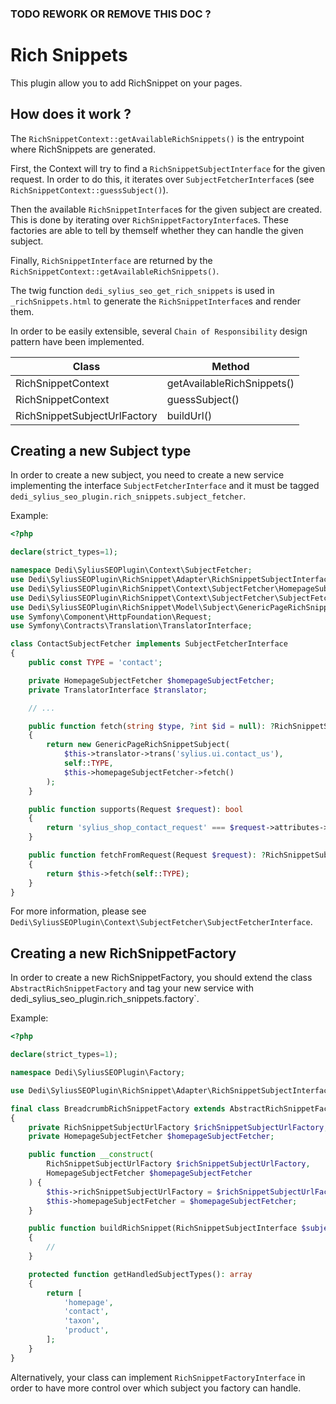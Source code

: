 ### TODO REWORK OR REMOVE THIS DOC ?

# Rich Snippets

This plugin allow you to add RichSnippet on your pages.

## How does it work ?

The `RichSnippetContext::getAvailableRichSnippets()` is the entrypoint where RichSnippets are generated.

First, the Context will try to find a `RichSnippetSubjectInterface` for the given request. In order to do this, it iterates over `SubjectFetcherInterface`s (see `RichSnippetContext::guessSubject()`).

Then the available `RichSnippetInterface`s for the given subject are created. This is done by iterating over `RichSnippetFactoryInterface`s. These factories are able to tell by themself whether they can handle the given subject.

Finally, `RichSnippetInterface` are returned by the `RichSnippetContext::getAvailableRichSnippets()`.

The twig function `dedi_sylius_seo_get_rich_snippets` is used in `_richSnippets.html` to generate the `RichSnippetInterface`s and render them.

In order to be easily extensible, several `Chain of Responsibility` design pattern have been implemented.

| Class | Method |
| ----- | ------ |
| RichSnippetContext | getAvailableRichSnippets() |
| RichSnippetContext | guessSubject() |
| RichSnippetSubjectUrlFactory | buildUrl() |

## Creating a new Subject type

In order to create a new subject, you need to create a new service implementing the interface `SubjectFetcherInterface` and it must be tagged `dedi_sylius_seo_plugin.rich_snippets.subject_fetcher`.

Example:

```php
<?php

declare(strict_types=1);

namespace Dedi\SyliusSEOPlugin\Context\SubjectFetcher;
use Dedi\SyliusSEOPlugin\RichSnippet\Adapter\RichSnippetSubjectInterface;
use Dedi\SyliusSEOPlugin\RichSnippet\Context\SubjectFetcher\HomepageSubjectFetcher;
use Dedi\SyliusSEOPlugin\RichSnippet\Context\SubjectFetcher\SubjectFetcherInterface;
use Dedi\SyliusSEOPlugin\RichSnippet\Model\Subject\GenericPageRichSnippetSubject;
use Symfony\Component\HttpFoundation\Request;
use Symfony\Contracts\Translation\TranslatorInterface;

class ContactSubjectFetcher implements SubjectFetcherInterface
{
    public const TYPE = 'contact';

    private HomepageSubjectFetcher $homepageSubjectFetcher;
    private TranslatorInterface $translator;

    // ...

    public function fetch(string $type, ?int $id = null): ?RichSnippetSubjectInterface
    {
        return new GenericPageRichSnippetSubject(
            $this->translator->trans('sylius.ui.contact_us'),
            self::TYPE,
            $this->homepageSubjectFetcher->fetch()
        );
    }

    public function supports(Request $request): bool
    {
        return 'sylius_shop_contact_request' === $request->attributes->get('_route');
    }

    public function fetchFromRequest(Request $request): ?RichSnippetSubjectInterface
    {
        return $this->fetch(self::TYPE);
    }
}
``` 

For more information, please see `Dedi\SyliusSEOPlugin\Context\SubjectFetcher\SubjectFetcherInterface`.

## Creating a new RichSnippetFactory

In order to create a new RichSnippetFactory, you should extend the class `AbstractRichSnippetFactory` and tag your new service with dedi_sylius_seo_plugin.rich_snippets.factory`.

Example:

```php
<?php

declare(strict_types=1);

namespace Dedi\SyliusSEOPlugin\Factory;

use Dedi\SyliusSEOPlugin\RichSnippet\Adapter\RichSnippetSubjectInterface;use Dedi\SyliusSEOPlugin\RichSnippet\Context\SubjectFetcher\HomepageSubjectFetcher;use Dedi\SyliusSEOPlugin\RichSnippet\Factory\AbstractRichSnippetFactory;use Dedi\SyliusSEOPlugin\RichSnippet\Factory\RichSnippetSubjectUrlFactory;use Dedi\SyliusSEOPlugin\RichSnippet\Model\RichSnippet\RichSnippetInterface;

final class BreadcrumbRichSnippetFactory extends AbstractRichSnippetFactory
{
    private RichSnippetSubjectUrlFactory $richSnippetSubjectUrlFactory;
    private HomepageSubjectFetcher $homepageSubjectFetcher;

    public function __construct(
        RichSnippetSubjectUrlFactory $richSnippetSubjectUrlFactory,
        HomepageSubjectFetcher $homepageSubjectFetcher
    ) {
        $this->richSnippetSubjectUrlFactory = $richSnippetSubjectUrlFactory;
        $this->homepageSubjectFetcher = $homepageSubjectFetcher;
    }

    public function buildRichSnippet(RichSnippetSubjectInterface $subject): RichSnippetInterface
    {
        //
    }

    protected function getHandledSubjectTypes(): array
    {
        return [
            'homepage',
            'contact',
            'taxon',
            'product',
        ];
    }
}
```

Alternatively, your class can implement `RichSnippetFactoryInterface` in order to have more control over which subject you factory can handle.
